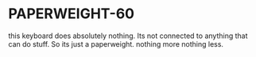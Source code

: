 # PAPERWEIGHT-60
this keyboard does absolutely nothing. Its not connected to anything that can do stuff. So its just a paperweight. nothing more nothing less.
